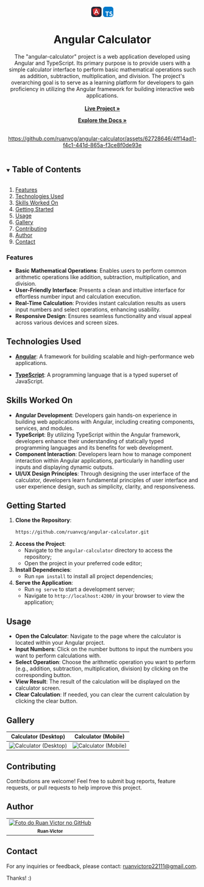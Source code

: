 <div align="center">

<code><img height="27" src="https://github.com/tandpfun/skill-icons/raw/main/icons/Angular-Dark.svg" alt="html"></code>
<code><img height="27" src="https://github.com/tandpfun/skill-icons/raw/main/icons/TypeScript.svg" alt="TypeScript"></code>

<div align="center">
<h1>Angular Calculator</h1>
The "angular-calculator" project is a web application developed using Angular and TypeScript. Its primary purpose is to provide users with a simple calculator interface to perform basic mathematical operations such as addition, subtraction, multiplication, and division. The project's overarching goal is to serve as a learning platform for developers to gain proficiency in utilizing the Angular framework for building interactive web applications.
<br></br>
<a href=""><strong>Live Project »</strong></a>

<a href="https://github.com/ruanvcg/angular-calculator"><strong>Explore the Docs »</strong></a>
<br></br>

https://github.com/ruanvcg/angular-calculator/assets/62728646/4ff14ad1-f4c1-441d-865a-f3ce8f0de93e
</div>

<div align="left">
<!-- TABLE OF CONTENTS -->
<details open="open">
  <summary><h2 style="display: inline-block">Table of Contents</h2></summary>
  <ol>
      <li><a href="#features">Features</a></li>
      <li><a href="#technologies-used">Technologies Used</a></li>
      <li><a href="#skills-worked-on">Skills Worked On</a></li>
      <li><a href="#getting-started">Getting Started</a></li>
      <li><a href="#usage">Usage</a></li>
      <li><a href="#gallery">Gallery</a></li>
      <li><a href="#contributing">Contributing</a></li>
      <li><a href="#author">Author</a></li>
      <li><a href="#contact">Contact</a></li>
  </ol>
</details>

### Features

- **Basic Mathematical Operations**: Enables users to perform common arithmetic operations like addition, subtraction, multiplication, and division.
- **User-Friendly Interface**: Presents a clean and intuitive interface for effortless number input and calculation execution.
- **Real-Time Calculation**: Provides instant calculation results as users input numbers and select operations, enhancing usability.
- **Responsive Design**: Ensures seamless functionality and visual appeal across various devices and screen sizes.

## Technologies Used

- **[Angular](https://angular.io/)**: A framework for building scalable and high-performance web applications. 

- **[TypeScript](https://www.typescriptlang.org/)**: A programming language that is a typed superset of JavaScript. 

## Skills Worked On
- **Angular Development**: Developers gain hands-on experience in building web applications with Angular, including creating components, services, and modules.
- **TypeScript**: By utilizing TypeScript within the Angular framework, developers enhance their understanding of statically typed programming languages and its benefits for web development.
- **Component Interaction**: Developers learn how to manage component interaction within Angular applications, particularly in handling user inputs and displaying dynamic outputs.
- **UI/UX Design Principles**: Through designing the user interface of the calculator, developers learn fundamental principles of user interface and user experience design, such as simplicity, clarity, and responsiveness.

## Getting Started
1. **Clone the Repository**: 
   ```bash
   https://github.com/ruanvcg/angular-calculator.git
   ```
2. **Access the Project**: 
   - Navigate to the `angular-calculator` directory to access the repository;
   - Open the project in your preferred code editor;
3. **Install Dependencies**:
    - Run `npm install` to install all project dependencies;
4. **Serve the Application**:
    - Run `ng serve` to start a development server;
    - Navigate to `http://localhost:4200/` in your browser to view the application;

## Usage
- **Open the Calculator**: Navigate to the page where the calculator is located within your Angular project.
- **Input Numbers**: Click on the number buttons to input the numbers you want to perform calculations with.
- **Select Operation**: Choose the arithmetic operation you want to perform (e.g., addition, subtraction, multiplication, division) by clicking on the corresponding button.
- **View Result**: The result of the calculation will be displayed on the calculator screen.
- **Clear Calculation**: If needed, you can clear the current calculation by clicking the clear button.

## Gallery

| Calculator (Desktop) | Calculator (Mobile) |
|-----------------------------|--------------------------|
|![Calculator (Desktop)](https://github.com/ruanvcg/angular-calculator/assets/62728646/5febf17a-1ade-4491-91e2-6223469ee019)|![Calculator (Mobile)](https://github.com/ruanvcg/angular-calculator/assets/62728646/525fdea5-fc8f-4c69-9b12-2ebf2d030e6d)|

<!-- ### Videos:

#### 1. Add todo form animations: 
https://github.com/Shellyda/nextjs-todo-app/assets/69990297/d0ef7d0e-8626-4cad-9578-eb8aa5568639

#### 2. Cards hover effect:
https://github.com/Shellyda/nextjs-todo-app/assets/69990297/3fbf979e-e52d-41d6-85fc-0bcdd3537464

#### 3. Alerts feedbacks:
https://github.com/Shellyda/nextjs-todo-app/assets/69990297/4ed285c6-f0b6-4f5e-858c-26bcfe7a7992 --> 

## Contributing
Contributions are welcome! Feel free to submit bug reports, feature requests, or pull requests to help improve this project.

## Author

<table>
  <tr>
    <td align="center">
      <a href="https://github.com/ruanvcg">
        <img src="https://avatars.githubusercontent.com/u/62728646?v=4" width="100px;" alt="Foto do Ruan Victor no GitHub"/><br>
        <sub>
          <b>Ruan Victor</b>
        </sub>
      </a>
    </td>
  </tr>
</table>

## Contact
For any inquiries or feedback, please contact: [ruanvictorp22111@gmail.com](ruanvictorp22111@gmail.com).

Thanks! :)
</div>
